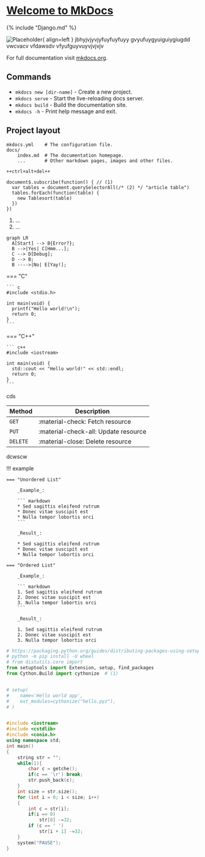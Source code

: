# [Welcome to MkDocs](https://www.mkdocs.org/)

{% include "Django.md" %}


![Placeholder](https://dummyimage.com/600x400/eee/aaa){ align=left }
jbhyjvjyvjyfuyfuyfuyy gvyufuygyuiguiygiugdd vwcvacv vfdawsdv 
vfyufguyvuyvjvjvjv



For full documentation visit [mkdocs.org](https://www.mkdocs.org).

## Commands

* `mkdocs new [dir-name]` - Create a new project.
* `mkdocs serve` - Start the live-reloading docs server.
* `mkdocs build` - Build the documentation site.
* `mkdocs -h` - Print help message and exit.

## Project layout

    mkdocs.yml    # The configuration file.
    docs/
        index.md  # The documentation homepage.
        ...       # Other markdown pages, images and other files.

`++ctrl+alt+del++`

``` { .js .annotate }
document$.subscribe(function() { // (1)
  var tables = document.querySelectorAll(/* (2) */ "article table")
  tables.forEach(function(table) {
    new Tablesort(table)
  })
})
```

1. ...
2. ...


``` mermaid
graph LR
  A[Start] --> B{Error?};
  B -->|Yes| C[Hmm...];
  C --> D[Debug];
  D --> B;
  B ---->|No| E[Yay!];
```



=== "C"

    ``` c
    #include <stdio.h>

    int main(void) {
      printf("Hello world!\n");
      return 0;
    }
    ```

=== "C++"

    ``` c++
    #include <iostream>

    int main(void) {
      std::cout << "Hello world!" << std::endl;
      return 0;
    }
    ```



cds



| Method      | Description                          |
| ----------- | ------------------------------------ |
| `GET`       | :material-check:     Fetch resource  |
| `PUT`       | :material-check-all: Update resource |
| `DELETE`    | :material-close:     Delete resource |


dcwscw





!!! example

    === "Unordered List"

        _Example_:

        ``` markdown
        * Sed sagittis eleifend rutrum
        * Donec vitae suscipit est
        * Nulla tempor lobortis orci
        ```

        _Result_:

        * Sed sagittis eleifend rutrum
        * Donec vitae suscipit est
        * Nulla tempor lobortis orci

    === "Ordered List"

        _Example_:

        ``` markdown
        1. Sed sagittis eleifend rutrum
        2. Donec vitae suscipit est
        3. Nulla tempor lobortis orci
        ```

        _Result_:

        1. Sed sagittis eleifend rutrum
        2. Donec vitae suscipit est
        3. Nulla tempor lobortis orci




```python hl_lines="2 3"
# https://packaging.python.org/guides/distributing-packages-using-setuptools/
# python -m pip install -U wheel
# from distutils.core import
from setuptools import Extension, setup, find_packages
from Cython.Build import cythonize  # (1)


# setup(
#    name='Hello world app',
#    ext_modules=cythonize("hello.pyz"),
# )
```

```c++

#include <iostream>
#include <cstdlib>
#include <conio.h>
using namespace std;
int main()
{
    string str = "";
    while(1){
        char c = getche();
        if(c == '\r') break;
        str.push_back(c);
    }
    int size = str.size();
    for (int i = 0; i < size; i++)
    {
        int c = str[i];
        if(i == 0)
            str[0] -=32;
        if (c == ' ')
            str[i + 1] -=32;
    }
    system("PAUSE");
}
```